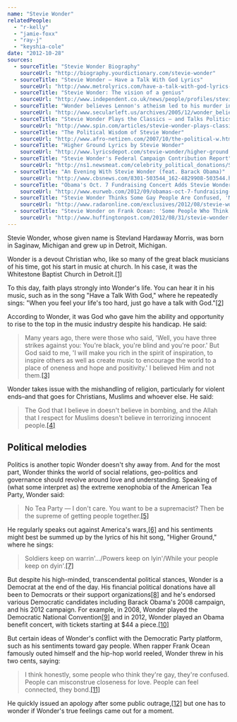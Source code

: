 ```yaml
---
name: "Stevie Wonder"
relatedPeople:
  - "r-kelly"
  - "jamie-foxx"
  - "ray-j"
  - "keyshia-cole"
date: "2012-10-28"
sources:
  - sourceTitle: "Stevie Wonder Biography"
    sourceUrl: "http://biography.yourdictionary.com/stevie-wonder"
  - sourceTitle: "Stevie Wonder – Have a Talk With God Lyrics"
    sourceUrl: "http://www.metrolyrics.com/have-a-talk-with-god-lyrics-stevie-wonder.html"
  - sourceTitle: "Stevie Wonder: The vision of a genius"
    sourceUrl: "http://www.independent.co.uk/news/people/profiles/stevie-wonder-the-vision-of-a-genius-6146765.html"
  - sourceTitle: "Wonder believes Lennon's atheism led to his murder in 1980?"
    sourceUrl: "http://www.secularleft.us/archives/2005/12/wonder_believes.html"
  - sourceTitle: "Stevie Wonder Plays the Classics – and Talks Politics"
    sourceUrl: "http://www.spin.com/articles/stevie-wonder-plays-classics-and-talks-politics"
  - sourceTitle: "The Political Wisdom of Stevie Wonder"
    sourceUrl: "http://www.afro-netizen.com/2007/10/the-political-w.html"
  - sourceTitle: "Higher Ground Lyrics by Stevie Wonder"
    sourceUrl: "http://www.lyricsdepot.com/stevie-wonder/higher-ground.html"
  - sourceTitle: "Stevie Wonder's Federal Campaign Contribution Report"
    sourceUrl: "http://ns1.newsmeat.com/celebrity_political_donations/Stevie_Wonder.php"
  - sourceTitle: "An Evening With Stevie Wonder (feat. Barack Obama)"
    sourceUrl: "http://www.cbsnews.com/8301-503544_162-4829908-503544.html"
  - sourceTitle: "Obama's Oct. 7 Fundraising Concert Adds Stevie Wonder"
    sourceUrl: "http://www.eurweb.com/2012/09/obamas-oct-7-fundraising-concert-adds-stevie-wonder/"
  - sourceTitle: "Stevie Wonder Thinks Some Gay People Are Confused, 'Miscontrue Closeness for Love.'"
    sourceUrl: "http://www.radaronline.com/exclusives/2012/08/stevie-wonder-gay-comments"
  - sourceTitle: "Stevie Wonder on Frank Ocean: 'Some People Who Think They're Gay, They're Confused.'"
    sourceUrl: "http://www.huffingtonpost.com/2012/08/31/stevie-wonder-frank-ocean-gay-comment-_n_1846928.html"
---
```


Stevie Wonder, whose given name is Stevland Hardaway Morris, was born in Saginaw, Michigan and grew up in Detroit, Michigan.

Wonder is a devout Christian who, like so many of the great black musicians of his time, got his start in music at church. In his case, it was the Whitestone Baptist Church in Detroit.<a class="source-citation" href="http://biography.yourdictionary.com/stevie-wonder" title="Stevie Wonder Biography">[1]</a>

To this day, faith plays strongly into Wonder's life. You can hear it in his music, such as in the song "Have a Talk With God," where he repeatedly sings: "When you feel your life's too hard, just go have a talk with God."<a class="source-citation" href="http://www.metrolyrics.com/have-a-talk-with-god-lyrics-stevie-wonder.html" title="Stevie Wonder – Have a Talk With God Lyrics">[2]</a>

According to Wonder, it was God who gave him the ability and opportunity to rise to the top in the music industry despite his handicap. He said:

>Many years ago, there were those who said, 'Well, you have three strikes against you: You're black, you're blind and you're poor.' But God said to me, 'I will make you rich in the spirit of inspiration, to inspire others as well as create music to encourage the world to a place of oneness and hope and positivity.' I believed Him and not them.<a class="source-citation" href="http://www.independent.co.uk/news/people/profiles/stevie-wonder-the-vision-of-a-genius-6146765.html" title="Stevie Wonder: The vision of a genius">[3]</a>

Wonder takes issue with the mishandling of religion, particularly for violent ends–and that goes for Christians, Muslims and whoever else. He said:

>The God that I believe in doesn't believe in bombing, and the Allah that I respect for Muslims doesn't believe in terrorizing innocent people.<a class="source-citation" href="http://www.secularleft.us/archives/2005/12/wonder_believes.html" title="Wonder believes Lennon&apos;s atheism led to his murder in 1980?">[4]</a>

## 

## Political melodies

Politics is another topic Wonder doesn't shy away from. And for the most part, Wonder thinks the world of social relations, geo-politics and governance should revolve around love and understanding. Speaking of (what some interpret as) the extreme xenophobia of the American Tea Party, Wonder said:

>No Tea Party — I don't care. You want to be a supremacist? Then be the supreme of getting people together.<a class="source-citation" href="http://www.spin.com/articles/stevie-wonder-plays-classics-and-talks-politics" title="Stevie Wonder Plays the Classics – and Talks Politics">[5]</a>

He regularly speaks out against America's wars,<a class="source-citation" href="http://www.afro-netizen.com/2007/10/the-political-w.html" title="The Political Wisdom of Stevie Wonder">[6]</a> and his sentiments might best be summed up by the lyrics of his hit song, "Higher Ground," where he sings:

>Soldiers keep on warrin'…/Powers keep on lyin'/While your people keep on dyin'.<a class="source-citation" href="http://www.lyricsdepot.com/stevie-wonder/higher-ground.html" title="Higher Ground Lyrics by Stevie Wonder">[7]</a>

But despite his high-minded, transcendental political stances, Wonder is a Democrat at the end of the day. His financial political donations have all been to Democrats or their support organizations<a class="source-citation" href="http://ns1.newsmeat.com/celebrity_political_donations/Stevie_Wonder.php" title="Stevie Wonder&apos;s Federal Campaign Contribution Report">[8]</a> and he's endorsed various Democratic candidates including Barack Obama's 2008 campaign, and his 2012 campaign. For example, in 2008, Wonder played the Democratic National Convention<a class="source-citation" href="http://www.cbsnews.com/8301-503544_162-4829908-503544.html" title="An Evening With Stevie Wonder (feat. Barack Obama)">[9]</a> and in 2012, Wonder played an Obama benefit concert, with tickets starting at $44 a piece.<a class="source-citation" href="http://www.eurweb.com/2012/09/obamas-oct-7-fundraising-concert-adds-stevie-wonder/" title="Obama&apos;s Oct. 7 Fundraising Concert Adds Stevie Wonder">[10]</a>

But certain ideas of Wonder's conflict with the Democratic Party platform, such as his sentiments toward gay people. When rapper Frank Ocean famously outed himself and the hip-hop world reeled, Wonder threw in his two cents, saying:

>I think honestly, some people who think they're gay, they're confused. People can misconstrue closeness for love. People can feel connected, they bond.<a class="source-citation" href="http://www.radaronline.com/exclusives/2012/08/stevie-wonder-gay-comments" title="Stevie Wonder Thinks Some Gay People Are Confused, &apos;Miscontrue Closeness for Love.&apos;">[11]</a>

He quickly issued an apology after some public outrage,<a class="source-citation" href="http://www.huffingtonpost.com/2012/08/31/stevie-wonder-frank-ocean-gay-comment-_n_1846928.html" title="Stevie Wonder on Frank Ocean: &apos;Some People Who Think They&apos;re Gay, They&apos;re Confused.&apos;">[12]</a> but one has to wonder if Wonder's true feelings came out for a moment.